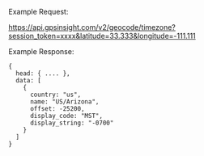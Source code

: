 Example Request:

https://api.gpsinsight.com/v2/geocode/timezone?session_token=xxxx&latitude=33.333&longitude=-111.111

Example Response:

    {
      head: { .... },
      data: [
        {
          country: "us",
          name: "US/Arizona",
          offset: -25200,
          display_code: "MST",
          display_string: "-0700"
        }
      ]
    }
